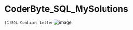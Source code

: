 # CoderByte_SQL_MySolutions

`[1]SQL Contains Letter`
![image](https://github.com/Thein-Naing/CoderByte_SQL_MySolutions/assets/117463446/96284e0e-2cdb-406b-9e3f-029e4934971e)
